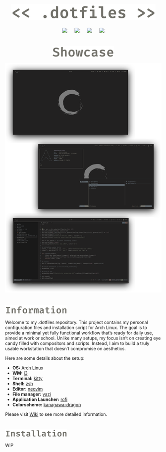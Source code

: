 <h1 align="center">
  <img alt="logo" src="assets/logo.png">
</h1>

<div align="center">
  <a href="#showcase"><img style="padding: 0 10px;" src="https://img.shields.io/badge/Showcase-DCD7BA?style=for-the-badge"></a>
  <a href="#information"><img style="padding: 0 10px;" src="https://img.shields.io/badge/Information-DCD7BA?style=for-the-badge"></a>
  <a href="#installation"><img style="padding: 0 10px;" src="https://img.shields.io/badge/Installation-DCD7BA?style=for-the-badge"></a>
  <a href="https://github.com/emredurak01/dotfiles/wiki"><img style="padding: 0 10px;" src="https://img.shields.io/badge/Wiki-DCD7BA?style=for-the-badge"></a>
</div>

# <a id="showcase"></a> 
<p align="center">
  <img src="assets/showcase.png" alt="Showcase" width="200">
</p>

<div align="center">
   <a href="#gallery">
      <img src="assets/gallery.png" alt="Gallery">
   </a>
</div>

# <a id="information"></a> 
<p align="left">
  <img src="assets/information.png" alt="Information" width="200">
</p>

Welcome to my .dotfiles repository. This project contains my personal configuration files and installation script for Arch Linux. The goal is to provide a minimal yet fully functional workflow that’s ready for daily use, aimed at work or school. Unlike many setups, my focus isn’t on creating eye candy filled with compositors and scripts. Instead, I aim to build a truly usable workstation that doesn’t compromise on aesthetics.

Here are some details about the setup:

- **OS:** [Arch Linux](https://archlinux.org)
- **WM:** [i3](https://i3wm.org)
- **Terminal:** [kitty](https://sw.kovidgoyal.net/kitty)
- **Shell:** [zsh](https://www.zsh.org/)
- **Editor:** [neovim](https://github.com/neovim/neovim)
- **File manager:** [yazi](https://yazi-rs.github.io/)
- **Application Launcher:** [rofi](https://github.com/davatorium/rofi)
- **Colorscheme:** [kanagawa-dragon](https://github.com/rebelot/kanagawa.nvim)

Please visit [Wiki](https://github.com/emredurak01/dotfiles/wiki) to see more detailed information.

# <a id="installation"></a> 
<p align="left">
  <img src="assets/installation.png" alt="Features" width="200">
</p>

WIP